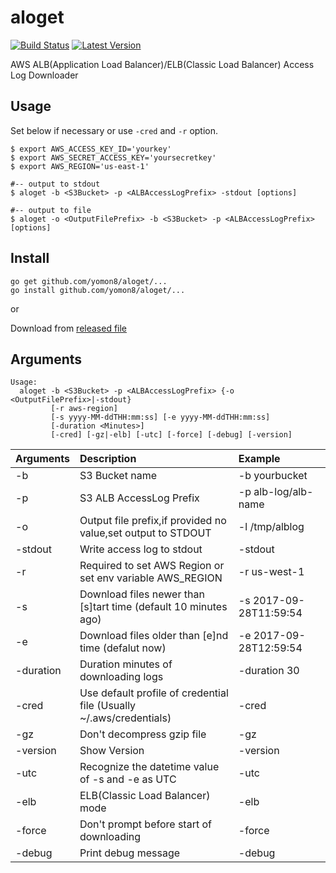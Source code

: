 aloget
====
[![Build Status](https://travis-ci.org/yomon8/aloget.svg?branch=master)](https://travis-ci.org/yomon8/aloget)
[![Latest Version](http://img.shields.io/github/release/yomon8/aloget.svg?style=flat-square)](https://github.com/yomon8/aloget/releases)

AWS ALB(Application Load Balancer)/ELB(Classic Load Balancer) Access Log Downloader

## Usage

Set below if necessary or use `-cred` and `-r` option.

```
$ export AWS_ACCESS_KEY_ID='yourkey'
$ export AWS_SECRET_ACCESS_KEY='yoursecretkey'
$ export AWS_REGION='us-east-1'
```


```
#-- output to stdout
$ aloget -b <S3Bucket> -p <ALBAccessLogPrefix> -stdout [options] 

#-- output to file
$ aloget -o <OutputFilePrefix> -b <S3Bucket> -p <ALBAccessLogPrefix> [options] 
```

## Install


```
go get github.com/yomon8/aloget/...
go install github.com/yomon8/aloget/...
```

or 
 
Download from [released file](https://github.com/yomon8/aloget/releases)

## Arguments

```
Usage:
  aloget -b <S3Bucket> -p <ALBAccessLogPrefix> {-o <OutputFilePrefix>|-stdout}
         [-r aws-region]
         [-s yyyy-MM-ddTHH:mm:ss] [-e yyyy-MM-ddTHH:mm:ss]
         [-duration <Minutes>]
         [-cred] [-gz|-elb] [-utc] [-force] [-debug] [-version]

```

|Arguments|Description|Example|
|:--|:--|:--|
|-b|S3 Bucket name| -b yourbucket|
|-p|S3 ALB AccessLog Prefix| -p alb-log/alb-name|
|-o|Output file prefix,if provided no value,set output to STDOUT|-l /tmp/alblog|
|-stdout|Write access log to stdout|-stdout|
|-r|Required to set AWS Region or set env variable AWS_REGION| -r us-west-1|
|-s|Download files newer than [s]tart time (default 10 minutes ago)| -s 2017-09-28T11:59:54|
|-e|Download files older than [e]nd time (defalut now)| -e 2017-09-28T12:59:54 |
|-duration|Duration minutes of downloading logs |-duration 30|
|-cred|Use default profile of credential file (Usually ~/.aws/credentials)| -cred|
|-gz|Don't decompress gzip file | -gz |
|-version|Show Version|-version|
|-utc|Recognize the datetime value of -s and -e as UTC| -utc|
|-elb|ELB(Classic Load Balancer) mode| -elb|
|-force|Don't prompt before start of downloading|-force|
|-debug|Print debug message|-debug|

